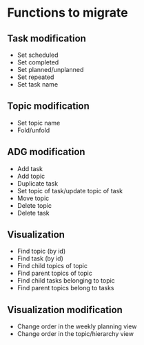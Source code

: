 # Functions to migrate

## Task modification

- Set scheduled
- Set completed
- Set planned/unplanned
- Set repeated
- Set task name

## Topic modification

- Set topic name
- Fold/unfold

## ADG modification

- Add task
- Add topic
- Duplicate task
- Set topic of task/update topic of task
- Move topic
- Delete topic
- Delete task

## Visualization

- Find topic (by id)
- Find task (by id)
- Find child topics of topic
- Find parent topics of topic
- Find child tasks belonging to topic
- Find parent topics belong to tasks

## Visualization modification

- Change order in the weekly planning view
- Change order in the topic/hierarchy view